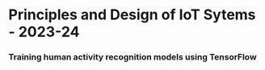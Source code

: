 # Principles and Design of IoT Sytems - 2023-24

### Training human activity recognition models using TensorFlow
